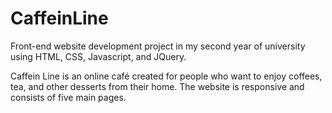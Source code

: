 # CaffeinLine

Front-end website development project in my second year of university using HTML, CSS, Javascript, and JQuery.

Caffein Line is an online café created for people who want to enjoy coffees, tea, and other desserts from their home.
The website is responsive and consists of five main pages.
